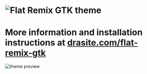 ![Flat Remix GTK theme](https://github.com/daniruiz/flat-remix-gtk/raw/master/assets/logo.png)
===============================

# More information and installation instructions at [drasite.com/flat-remix-gtk](https://drasite.com/flat-remix-gtk)

![theme preview](https://github.com/daniruiz/flat-remix-gtk/raw/master/assets/preview.png)
